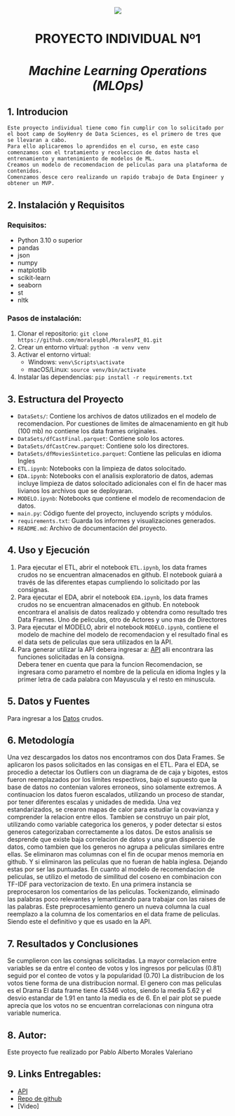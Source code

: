 <p align=center><img src=https://d31uz8lwfmyn8g.cloudfront.net/Assets/logo-henry-white-lg.png><p>

# <h1 align=center> **PROYECTO INDIVIDUAL Nº1** </h1>
# <h1 align=center> *Machine Learning Operations (MLOps)* </h1>

## 1. Introducion
    Este proyecto individual tiene como fin cumplir con lo solicitado por el boot camp de SoyHenry de Data Sciences, es el primero de tres que se llevaran a cabo.
    Para ello aplicaremos lo aprendidos en el curso, en este caso comenzamos con el tratamiento y recoleccion de datos hasta el entrenamiento y mantenimiento de modelos de ML.
    Creamos un modelo de recomendacion de peliculas para una plataforma de contenidos.
    Comenzamos desce cero realizando un rapido trabajo de Data Engineer y obtener un MVP.

## 2. Instalación y Requisitos
  <h3>Requisitos:</h3>
  <ul>
    <li>Python 3.10 o superior</li>
    <li>pandas</li>
    <li>json</li>
    <li>numpy</li>
    <li>matplotlib</li>
    <li>scikit-learn</li>
    <li>seaborn</li>
    <li>st</li>
    <li>nltk</li>
  </ul>
   <h3>Pasos de instalación:</h3>
    <ol>
    <li>Clonar el repositorio: <code>git clone https://github.com/moralespbl/MoralesPI_01.git</code></li>
    <li>Crear un entorno virtual: <code>python -m venv venv</code></li>
    <li>Activar el entorno virtual:
        <ul>
        <li>Windows: <code>venv\Scripts\activate</code></li>
        <li>macOS/Linux: <code>source venv/bin/activate</code></li>
        </ul>
    </li>
    <li>Instalar las dependencias: <code>pip install -r requirements.txt</code></li>
    </ol>

## 3. Estructura del Proyecto
- `DataSets/`: Contiene los archivos de datos utilizados en el modelo de recomendacion. Por cuestiones de limites de almacenamiento en git hub (100 mb) no contiene los data frames  originales.
- `DataSets/dfCastFinal.parquet`: Contiene solo los actores.
- `DataSets/dfCastCrew.parquet`: Contiene solo los directores.
- `DataSets/dfMoviesSintetico.parquet`: Contiene las peliculas en idioma Ingles
- `ETL.ipynb`: Notebooks con la limpieza de datos solocitado.
- `EDA.ipynb`: Notebooks con el analisis exploratorio de datos, ademas incluye   limpieza de datos solocitado adicionales con el fin de hacer mas livianos los archivos que se deployaran.
- `MODELO.ipynb`: Notebooks que contiene el modelo de recomendacion de datos.
- `main.py`: Código fuente del proyecto, incluyendo scripts y módulos.
- `requirements.txt`: Guarda los informes y visualizaciones generados.
- `README.md`: Archivo de documentación del proyecto.

## 4. Uso y Ejecución
1. Para ejecutar el ETL, abrir el notebook `ETL.ipynb`, los data frames crudos no se encuentran almacenados en github. El notebook guiará a través de las diferentes etapas cumpliendo lo solicitado por las consignas.
2. Para ejecutar el EDA, abrir el notebook `EDA.ipynb`, los data frames crudos no se encuentran almacenados en github. En notebook encontrara el analisis de datos realizado y obtendra como resultado tres Data Frames. Uno de peliculas, otro de Actores y uno mas de Directores
3. Para ejecutar el MODELO, abrir el notebook `MODELO.ipynb`, contiene el modelo de machine del modelo de recomendacion y el resultado final es el data sets de peliculas que sera utilizados en la API.
4. Para generar utilizar la API debera ingresar a: [API](https://moralespi-01.onrender.com/docs)
alli encontrara las funciones solicitadas en la consigna.  
Debera tener en cuenta que para la funcion Recomendacion, se ingresara como parametro el nombre de la pelicula en idioma Ingles y la primer letra de cada palabra con Mayuscula y el resto en minuscula.

## 5. Datos y Fuentes
Para ingresar a los [Datos](https://drive.google.com/drive/folders/1X_LdCoGTHJDbD28_dJTxaD4fVuQC9Wt5?usp=drive_link) crudos.

## 6. Metodología
Una vez descargados los datos nos encontramos con dos Data Frames. Se aplicaron los pasos solicitados en las consigas en el ETL.
Para el EDA, se procedio a detectar los Outliers con un diagrama de de caja y bigotes, estos fueron reemplazados por los limites respectivos, bajo el supuesto que la base de datos no contenian valores erroneos, sino solamente extremos.
A continuacion los datos fueron escalados, utilizando un proceso de standar, por tener diferentes escalas y unidades de medida.
Una vez estandarizados, se crearon mapas de calor para estudiar la covavianza y comprender la relacion entre ellos.
Tambien se construyo un pair plot, utilizando como variable categorica los generos, y poder detectar si estos generos categorizaban correctamente a los datos.
De estos analisis se desprende que existe baja correlacion de datos y una gran dispercio de datos, como tambien que los generos no agrupa a peliculas similares entre ellas.
Se eliminaron mas columnas con el fin de ocupar menos memoria en github. 
Y si eliminaron las peliculas que no fueran de habla inglesa.
Dejando estas por ser las puntuadas.
En cuanto al modelo de recomendacion de peliculas, se utilizo el metodo de similitud del coseno en combinacion con TF-IDF para vectorizacion de texto.
En una primera instancia se preprocesaron los comentarios de las peliculas. Tockenizando, eliminado las palabras poco relevantes y lemantizando para trabajar con las raises de las palabras.
Este preprocesamiento genero un nueva columna la cual reemplazo a la columna de los comentarios en el data frame de peliculas. Siendo este el definitivo y que es usado en la API.

## 7. Resultados y Conclusiones
Se cumplieron con las consignas solicitadas.
La mayor correlacion entre variables se da entre el conteo de votos y los ingresos por peliculas (0.81) seguid por el conteo de votos y la popularidad (0.70)
La distribucion de los votos tiene forma de una distribucion normal.
El genero con mas peliculas es el Drama
El data frame tiene 45346 votos, siendo la media 5.62 y el desvio estandar de 1.91 en tanto la media es de 6.
En el pair plot se puede aprecia que los votos no se encuentran correlacionas con ninguna otra variable numerica.

## 8. Autor:
Este proyecto fue realizado por Pablo Alberto Morales Valeriano

## 9. Links Entregables:
- [API](https://moralespi-01.onrender.com/docs)
- [Repo de github](https://github.com/moralespbl/MoralesPI_01.git)
- [Video]